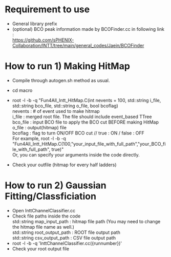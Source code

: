 # Requirement to use

- General library prefix 
- (optional) BCO peak information made by BCOFinder.cc in following link :  
   https://github.com/sPHENIX-Collaboration/INTT/tree/main/general_codes/Jaein/BCOFinder

# How to run 1) Making HitMap
- Compile through autogen.sh method as usual.
- cd macro
- root -l -b -q "Fun4All_Intt_HitMap.C(int nevents = 100, std::string i_file, std::string bco_file, std::string o_file, bool bcoflag)  
              nevents : # of event used to make hitmap  
              i_file : merged root file. The file should include event_based TTree  
              bco_file : input BCO file to apply the BCO cut BEFORE making HitMap  
              o_file : output(hitmap) file  
              bcoflag : flag to turn ON/OFF BCO cut // true : ON / false : OFF  
For example, root -l -b -q "Fun4All_Intt_HitMap.C(100,"your_input_file_with_full_path","your_BCO_file_with_full_path", true)"  
Or, you can specify your arguments inside the code directly.

- Check your outfile (hitmap for every half ladders)

# How to run 2) Gaussian Fitting/Classficiation

- Open InttChannelClassifier.cc
- Check file paths inside the code  
  std::string map_input_path   : hitmap file path (You may need to change the hitmap file name as well.)  
  std::string root_output_path : ROOT file output path  
  std::string csv_output_path  : CSV file output path  
- root -l -b -q 'InttChannelClassifier.cc({runnumber})'
- Check your root output file
  

